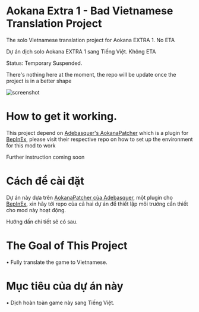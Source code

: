 # Aokana Extra 1 - Bad Vietnamese Translation Project
The solo Vietnamese translation project for Aokana EXTRA 1. No ETA

Dự án dịch solo Aokana EXTRA 1 sang Tiếng Việt. Không ETA

Status: Temporary Suspended.

There's nothing here at the moment, the repo will be update once the project is in a better shape

![screenshot](https://media.discordapp.net/attachments/871047524885098576/871085917534838854/unknown.png?width=833&height=468)

# How to get it working. 
This project depend on [Adebasquer's AokanaPatcher](https://github.com/Adebasquer/AokanaPatch) which is a plugin for [BepInEx](https://bepinex.github.io/), please visit their respective repo on how to set up the environment for this mod to work

Further instruction coming soon

# Cách để cài đặt
Dự án này dựa trên [AokanaPatcher của Adebasquer](https://github.com/Adebasquer/AokanaPatch), một plugin cho [BepInEx](https://bepinex.github.io/), xin hãy tới repo của cả hai dự án để thiết lập môi trường cần thiết cho mod này hoạt động.

Hướng dấn chi tiết sẽ có sau.

# The Goal of This Project 
• Fully translate the game to Vietnamese.    

# Mục tiêu của dự án này
• Dịch hoàn toàn game này sang Tiếng Việt.    
